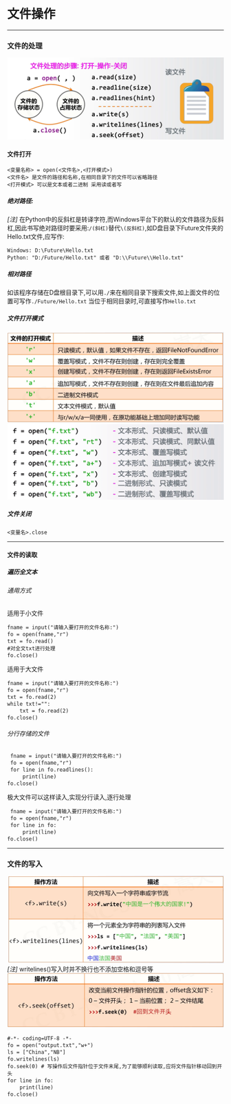 # 文件操作
---
### 文件的处理
![](image/2022-02-12-00-17-33.png)

#### 文件打开
```{class=line-numbers}
<变量名称> = open(<文件名>,<打开模式>)
<文件名> 是文件的路径和名称,在相同目录下的文件可以省略路径
<打开模式> 可以是文本或者二进制 采用读或者写
```
##### 绝对路径:
*[注]* 在Python中的反斜杠是转译字符,而Windows平台下的默认的文件路径为反斜杠,因此书写绝对路径时要采用:```/(斜杠)```替代```\(反斜杠)```,如D盘目录下Future文件夹的Hello.txt文件,应写作:
```{class=line-numbers}
Windows: D:\Future\Hello.txt
Python: "D:/Future/Hello.txt" 或者 "D:\\Future\\Hello.txt"
```
##### 相对路径
如该程序存储在D盘根目录下,可以用```./```来在相同目录下搜索文件,如上面文件的位置可写作```./Future/Hello.txt```
当位于相同目录时,可直接写作```Hello.txt```

##### 文件打开模式
![](image/2022-02-12-19-26-47.png)
![](image/2022-02-12-19-28-31.png)

##### 文件关闭
```<变量名>.close```

----

#### 文件的读取

##### 遍历全文本
###### 通用方式
适用于小文件
 ```python{class=line-numbers}
fname = input("请输入要打开的文件名称:")
fo = open(fname,"r")
txt = fo.read()
#对全文txt进行处理
fo.close()
 ```
适用于大文件
 ```python{class=line-numbers}
 fname = input("请输入要打开的文件名称:")
 fo = open(fname,"r")
 txt = fo.read(2)
 while txt!="":
     txt = fo.read(2)
fo.close()
```
###### 分行存储的文件
```python{class=line-numbers}
 fname = input("请输入要打开的文件名称:")
 fo = open(fname,"r")
 for line in fo.readlines():
     print(line)
fo.close()
```
极大文件可以这样读入,实现分行读入,逐行处理
```python{class=line-numbers}
 fname = input("请输入要打开的文件名称:")
 fo = open(fname,"r")
 for line in fo:
     print(line)
fo.close()
```
----
### 文件的写入
![](image/2022-02-12-19-50-59.png)
*[注]* writelines()写入时并不换行也不添加空格和逗号等
![](image/2022-02-12-19-52-09.png)
```python{class=line-numbers cmd=True}
#-*- coding=UTF-8 -*-
fo = open("output.txt","w+")
ls = ["China","NB"]
fo.writelines(ls)
fo.seek(0) # 写操作后文件指针位于文件末尾,为了能够顺利读取,应将文件指针移动回到开头
for line in fo:
    print(line)
fo.close()
```
